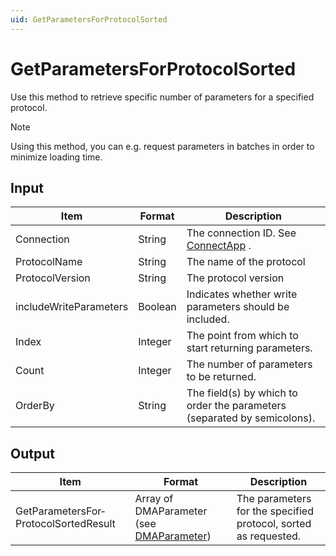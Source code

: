 ```yaml
---
uid: GetParametersForProtocolSorted
---
```


# GetParametersForProtocolSorted

Use this method to retrieve specific number of parameters for a specified protocol.

> [!NOTE]
> Using this method, you can e.g. request parameters in batches in order to minimize loading time.

## Input

| Item                   | Format  | Description                                                                      |
|------------------------|---------|----------------------------------------------------------------------------------|
| Connection             | String  | The connection ID. See [ConnectApp](xref:ConnectApp) . |
| ProtocolName           | String  | The name of the protocol                                                         |
| ProtocolVersion        | String  | The protocol version                                                             |
| includeWriteParameters | Boolean | Indicates whether write parameters should be included.                           |
| Index                  | Integer | The point from which to start returning parameters.                              |
| Count                  | Integer | The number of parameters to be returned.                                         |
| OrderBy                | String  | The field(s) by which to order the parameters (separated by semicolons).         |

## Output

| Item                                  | Format                                                                               | Description                                                     |
|---------------------------------------|--------------------------------------------------------------------------------------|-----------------------------------------------------------------|
| GetParametersFor­ProtocolSortedResult | Array of DMAParameter (see [DMAParameter](xref:DMAParameter)) | The parameters for the specified protocol, sorted as requested. |

